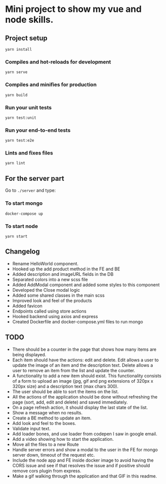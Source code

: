 # Mini project to show my vue and node skills.

## Project setup
```
yarn install
```

### Compiles and hot-reloads for development
```
yarn serve
```

### Compiles and minifies for production
```
yarn build
```

### Run your unit tests
```
yarn test:unit
```

### Run your end-to-end tests
```
yarn test:e2e
```

### Lints and fixes files
```
yarn lint
```

## For the server part

Go to `./server` and type:

### To start mongo
```
docker-compose up
```
### To start node
```
yarn start
```

## Changelog
- Rename HelloWorld component.
- Hooked up the add product method in the FE and BE
- Added description and imageURL fields in the DB
- Separated colors into a new scss file
- Added AddModal component and added some styles to this component
- Developed the Close modal logic
- Added some shared classes in the main scss
- Improved look and feel of the products
- Added favicon
- Endpoints called using store actions
- Hooked backend using axios and express
- Created Dockerfile and docker-compose.yml files to run mongo

## TODO

- There should be a counter in the page that shows how many items are being
displayed.
- Each item should have the actions: edit and delete. Edit allows a user to update the
image of an item and the description text. Delete allows a user to remove an item
from the list and update the counter.
- A functionality to add a new item should exist. This functionality consists of a form to
upload an image (jpg, gif and png extensions of 320px x 320px size) and a
description text (max chars 300).
- The user should be able to sort the items on the list.
- All the actions of the application should be done without refreshing the page (sort,
add, edit and delete) and saved immediately.
- On a page refresh action, it should display the last state of the list.
- Show a message when no results.
- Create a BE method to update an item.
- Add look and feel to the boxes.
- Validate input text.
- Add loader bones, and use loader from codepen I saw in google email.
- Add a video showing how to start the application.
- Move all the files to a new Route
- Handle server errors and show a modal to the user in the FE for mongo server down, timeout of the request etc.
- Include the node app and FE inside docker image to avoid having the CORS issue and see if that resolves the issue and if positive should remove cors plugin from express.
- Make a gif walking through the application and that GIF in this readme.

